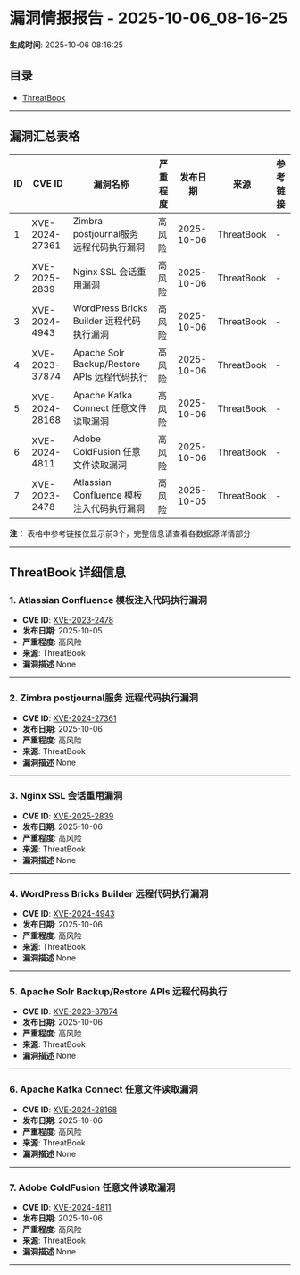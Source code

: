 # 漏洞情报报告 - 2025-10-06_08-16-25

**生成时间**: 2025-10-06 08:16:25

## 目录
- [ThreatBook](#threatbook)

---
## 漏洞汇总表格

| ID | CVE ID | 漏洞名称 | 严重程度 | 发布日期 | 来源 | 参考链接 |
|-----|--------|----------|----------|----------|------|----------|
| 1 | XVE-2024-27361 | Zimbra postjournal服务 远程代码执行漏洞 | 高风险 | 2025-10-06 | ThreatBook | - |
| 2 | XVE-2025-2839 | Nginx SSL 会话重用漏洞 | 高风险 | 2025-10-06 | ThreatBook | - |
| 3 | XVE-2024-4943 | WordPress Bricks Builder 远程代码执行漏洞 | 高风险 | 2025-10-06 | ThreatBook | - |
| 4 | XVE-2023-37874 | Apache Solr Backup/Restore APIs 远程代码执行 | 高风险 | 2025-10-06 | ThreatBook | - |
| 5 | XVE-2024-28168 | Apache Kafka Connect 任意文件读取漏洞 | 高风险 | 2025-10-06 | ThreatBook | - |
| 6 | XVE-2024-4811 | Adobe ColdFusion 任意文件读取漏洞 | 高风险 | 2025-10-06 | ThreatBook | - |
| 7 | XVE-2023-2478 | Atlassian Confluence 模板注入代码执行漏洞 | 高风险 | 2025-10-05 | ThreatBook | - |


**注：** 表格中参考链接仅显示前3个，完整信息请查看各数据源详情部分

---

## ThreatBook 详细信息

### 1. Atlassian Confluence 模板注入代码执行漏洞
- **CVE ID**: [XVE-2023-2478](https://cve.mitre.org/cgi-bin/cvename.cgi?name=XVE-2023-2478)
- **发布日期**: 2025-10-05
- **严重程度**: 高风险
- **来源**: ThreatBook
- **漏洞描述**
None
---
### 2. Zimbra postjournal服务 远程代码执行漏洞
- **CVE ID**: [XVE-2024-27361](https://cve.mitre.org/cgi-bin/cvename.cgi?name=XVE-2024-27361)
- **发布日期**: 2025-10-06
- **严重程度**: 高风险
- **来源**: ThreatBook
- **漏洞描述**
None
---
### 3. Nginx SSL 会话重用漏洞
- **CVE ID**: [XVE-2025-2839](https://cve.mitre.org/cgi-bin/cvename.cgi?name=XVE-2025-2839)
- **发布日期**: 2025-10-06
- **严重程度**: 高风险
- **来源**: ThreatBook
- **漏洞描述**
None
---
### 4. WordPress Bricks Builder 远程代码执行漏洞
- **CVE ID**: [XVE-2024-4943](https://cve.mitre.org/cgi-bin/cvename.cgi?name=XVE-2024-4943)
- **发布日期**: 2025-10-06
- **严重程度**: 高风险
- **来源**: ThreatBook
- **漏洞描述**
None
---
### 5. Apache Solr Backup/Restore APIs 远程代码执行
- **CVE ID**: [XVE-2023-37874](https://cve.mitre.org/cgi-bin/cvename.cgi?name=XVE-2023-37874)
- **发布日期**: 2025-10-06
- **严重程度**: 高风险
- **来源**: ThreatBook
- **漏洞描述**
None
---
### 6. Apache Kafka Connect 任意文件读取漏洞
- **CVE ID**: [XVE-2024-28168](https://cve.mitre.org/cgi-bin/cvename.cgi?name=XVE-2024-28168)
- **发布日期**: 2025-10-06
- **严重程度**: 高风险
- **来源**: ThreatBook
- **漏洞描述**
None
---
### 7. Adobe ColdFusion 任意文件读取漏洞
- **CVE ID**: [XVE-2024-4811](https://cve.mitre.org/cgi-bin/cvename.cgi?name=XVE-2024-4811)
- **发布日期**: 2025-10-06
- **严重程度**: 高风险
- **来源**: ThreatBook
- **漏洞描述**
None
---
